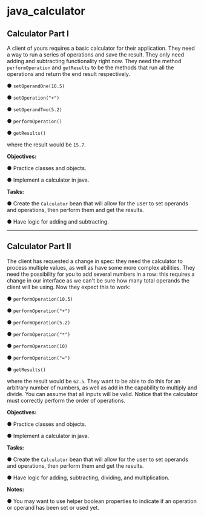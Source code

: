 # java_calculator

## Calculator Part I
A client of yours requires a basic calculator for their application. They need a way to run a series of operations and save the result. They only need adding and subtracting functionality right now. They need the method ```performOperation``` and ```getResults``` to be the methods that run all the operations and return the end result respectively.

● ```setOperandOne(10.5)```

● ```setOperation("+")```

● ```setOperandTwo(5.2)```

● ```performOperation()```

● ```getResults()```

where the result would be ```15.7```.

**Objectives:**

● Practice classes and objects.

● Implement a calculator in java.

**Tasks:**

● Create the ```Calculator``` bean that will allow for the user to set operands and operations, then perform them and get the results.

● Have logic for adding and subtracting.

---

## Calculator Part II
The client has requested a change in spec: they need the calculator to process multiple values, as well as have some more complex abilities. They need the possibility for you to add several numbers in a row: this requires a change in our interface as we can't be sure how many total operands the client will be using. Now they expect this to work:

● ```performOperation(10.5)```

● ```performOperation("+")```

● ```performOperation(5.2)```

● ```performOperation("*")```

● ```performOperation(10)```

● ```performOperation("=")```

● ```getResults()```

where the result would be ```62.5```. They want to be able to do this for an arbitrary number of numbers, as well as add in the capability to multiply and divide. You can assume that all inputs will be valid. Notice that the calculator must correctly perform the order of operations.

**Objectives:**

● Practice classes and objects.

● Implement a calculator in java.

**Tasks:**

● Create the ```Calculator``` bean that will allow for the user to set operands and operations, then perform them and get the results.

● Have logic for adding, subtracting, dividing, and multiplication.

**Notes:**

● You may want to use helper boolean properties to indicate if an operation or operand has been set or used yet.
